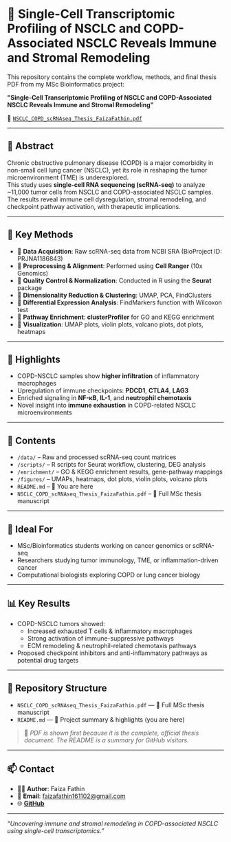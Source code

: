 # 🧬 Single-Cell Transcriptomic Profiling of NSCLC and COPD-Associated NSCLC Reveals Immune and Stromal Remodeling

This repository contains the complete workflow, methods, and final thesis PDF from my MSc Bioinformatics project:

**"Single-Cell Transcriptomic Profiling of NSCLC and COPD-Associated NSCLC Reveals Immune and Stromal Remodeling"**

📄 [`NSCLC_COPD_scRNAseq_Thesis_FaizaFathin.pdf`](./NSCLC_COPD_scRNAseq_Thesis_FaizaFathin.pdf)

---

## 🧪 Abstract

Chronic obstructive pulmonary disease (COPD) is a major comorbidity in non-small cell lung cancer (NSCLC), yet its role in reshaping the tumor microenvironment (TME) is underexplored.  
This study uses **single-cell RNA sequencing (scRNA-seq)** to analyze ~11,000 tumor cells from NSCLC and COPD-associated NSCLC samples. The results reveal immune cell dysregulation, stromal remodeling, and checkpoint pathway activation, with therapeutic implications.

---

## 🔬 Key Methods

- 🔹 **Data Acquisition**: Raw scRNA-seq data from NCBI SRA (BioProject ID: PRJNA1186843)
- 🔹 **Preprocessing & Alignment**: Performed using **Cell Ranger** (10x Genomics)
- 🔹 **Quality Control & Normalization**: Conducted in R using the **Seurat** package
- 🔹 **Dimensionality Reduction & Clustering**: UMAP, PCA, FindClusters
- 🔹 **Differential Expression Analysis**: FindMarkers function with Wilcoxon test
- 🔹 **Pathway Enrichment**: **clusterProfiler** for GO and KEGG enrichment
- 🔹 **Visualization**: UMAP plots, violin plots, volcano plots, dot plots, heatmaps

---

## 🌟 Highlights

- COPD-NSCLC samples show **higher infiltration** of inflammatory macrophages
- Upregulation of immune checkpoints: **PDCD1**, **CTLA4**, **LAG3**
- Enriched signaling in **NF-κB**, **IL-1**, and **neutrophil chemotaxis**
- Novel insight into **immune exhaustion** in COPD-related NSCLC microenvironments

---

## 📂 Contents

- `/data/` – Raw and processed scRNA-seq count matrices  
- `/scripts/` – R scripts for Seurat workflow, clustering, DEG analysis  
- `/enrichment/` – GO & KEGG enrichment results, gene-pathway mappings  
- `/figures/` – UMAPs, heatmaps, dot plots, violin plots, volcano plots  
- `README.md` – 📘 You are here  
- `NSCLC_COPD_scRNAseq_Thesis_FaizaFathin.pdf` – 📄 Full MSc thesis manuscript  


---

## 🎯 Ideal For

- MSc/Bioinformatics students working on cancer genomics or scRNA-seq
- Researchers studying tumor immunology, TME, or inflammation-driven cancer
- Computational biologists exploring COPD or lung cancer biology

---

## 📊 Key Results

- COPD-NSCLC tumors showed:
  - Increased exhausted T cells & inflammatory macrophages
  - Strong activation of immune-suppressive pathways
  - ECM remodeling & neutrophil-related chemotaxis pathways
- Proposed checkpoint inhibitors and anti-inflammatory pathways as potential drug targets

---

## 📁 Repository Structure

- `NSCLC_COPD_scRNAseq_Thesis_FaizaFathin.pdf` — 📄 Full MSc thesis manuscript
- `README.md` — 📘 Project summary & highlights (you are here)


> 📝 *PDF is shown first because it is the complete, official thesis document. The README is a summary for GitHub visitors.*

---

## 📫 Contact

- 👩‍💻 **Author**: Faiza Fathin  
- 📧 **Email**: faizafathin161102@gmail.com  
- 🌐 **[GitHub](https://github.com/faizafathin)**

---

_“Uncovering immune and stromal remodeling in COPD-associated NSCLC using single-cell transcriptomics.”_
